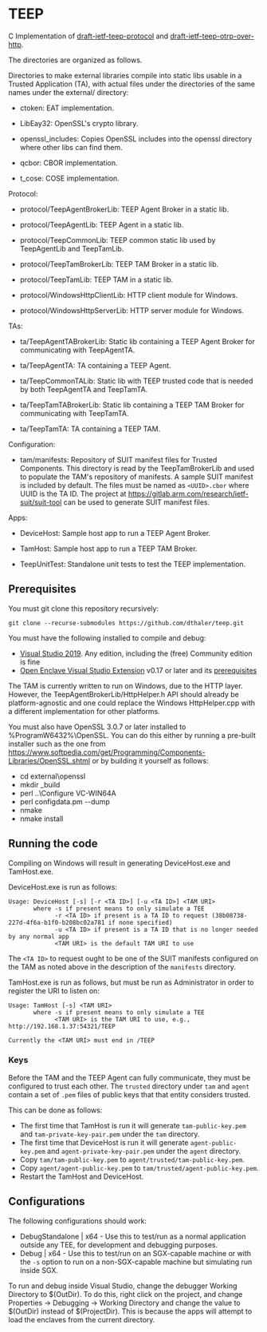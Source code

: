 # TEEP

C Implementation of [draft-ietf-teep-protocol](https://tools.ietf.org/html/draft-ietf-teep-protocol/) and
[draft-ietf-teep-otrp-over-http](https://tools.ietf.org/html/draft-ietf-teep-otrp-over-http).

The directories are organized as follows.

Directories to make external libraries compile into static libs usable in a Trusted Application (TA),
with actual files under the directories of the same names under the external/ directory:

* ctoken: EAT implementation.

* LibEay32: OpenSSL's crypto library.

* openssl_includes: Copies OpenSSL includes into the openssl directory where other libs can find them.

* qcbor: CBOR implementation.

* t\_cose: COSE implementation.

Protocol:

* protocol/TeepAgentBrokerLib: TEEP Agent Broker in a static lib.

* protocol/TeepAgentLib: TEEP Agent in a static lib.

* protocol/TeepCommonLib: TEEP common static lib used by TeepAgentLib and TeepTamLib.

* protocol/TeepTamBrokerLib: TEEP TAM Broker in a static lib.

* protocol/TeepTamLib: TEEP TAM in a static lib.

* protocol/WindowsHttpClientLib: HTTP client module for Windows.

* protocol/WindowsHttpServerLib: HTTP server module for Windows.

TAs:

* ta/TeepAgentTABrokerLib: Static lib containing a TEEP Agent Broker for communicating with TeepAgentTA.

* ta/TeepAgentTA: TA containing a TEEP Agent.

* ta/TeepCommonTALib: Static lib with TEEP trusted code that is needed by both TeepAgentTA and TeepTamTA.

* ta/TeepTamTABrokerLib: Static lib containing a TEEP TAM Broker for communicating with TeepTamTA.

* ta/TeepTamTA: TA containing a TEEP TAM.

Configuration:

* tam/manifests: Repository of SUIT manifest files for Trusted Components. This
  directory is read by the TeepTamBrokerLib and used to populate the TAM's
  repository of manifests.  A sample SUIT manifest is included by default.
  The files must be named as `<UUID>.cbor` where UUID is the TA ID.
  The project at https://gitlab.arm.com/research/ietf-suit/suit-tool
  can be used to generate SUIT manifest files.

Apps:

* DeviceHost: Sample host app to run a TEEP Agent Broker.

* TamHost: Sample host app to run a TEEP TAM Broker.

* TeepUnitTest: Standalone unit tests to test the TEEP implementation.

## Prerequisites

You must git clone this repository recursively:

```
git clone --recurse-submodules https://github.com/dthaler/teep.git
```

You must have the following installed to compile and debug:
* [Visual Studio 2019](https://visualstudio.microsoft.com/). Any edition, including the (free) Community edition is fine
* [Open Enclave Visual Studio Extension](https://marketplace.visualstudio.com/items?itemName=MS-TCPS.OpenEnclaveSDK-VSIX) v0.17 or later
and its [prerequisites](https://github.com/dthaler/openenclave/blob/master/docs/GettingStartedDocs/VisualStudioWindows.md)

The TAM is currently written to run on Windows, due to the HTTP layer.
However, the TeepAgentBrokerLib/HttpHelper.h API should already be
platform-agnostic and one could replace the Windows HttpHelper.cpp with 
a different implementation for other platforms.

You must also have OpenSSL 3.0.7 or later installed to %ProgramW6432%\OpenSSL.
You can do this either by running a pre-built installer such as the one from
https://www.softpedia.com/get/Programming/Components-Libraries/OpenSSL.shtml
or by building it yourself as follows:

* cd external\openssl
* mkdir _build
* perl ..\Configure VC-WIN64A
* perl configdata.pm --dump
* nmake
* nmake install

## Running the code

Compiling on Windows will result in generating DeviceHost.exe and TamHost.exe.

DeviceHost.exe is run as follows:

```
Usage: DeviceHost [-s] [-r <TA ID>] [-u <TA ID>] <TAM URI>
       where -s if present means to only simulate a TEE
             -r <TA ID> if present is a TA ID to request (38b08738-227d-4f6a-b1f0-b208bc02a781 if none specified)
             -u <TA ID> if present is a TA ID that is no longer needed by any normal app
             <TAM URI> is the default TAM URI to use
```

The `<TA ID>` to request ought to be one of the SUIT manifests configured
on the TAM as noted above in the description of the `manifests` directory.

TamHost.exe is run as follows, but must be run as Administrator in order to
register the URI to listen on:

```
Usage: TamHost [-s] <TAM URI>
       where -s if present means to only simulate a TEE
             <TAM URI> is the TAM URI to use, e.g., http://192.168.1.37:54321/TEEP

Currently the <TAM URI> must end in /TEEP
```

### Keys

Before the TAM and the TEEP Agent can fully communicate, they must be configured to trust each other.
The `trusted` directory under `tam` and `agent` contain a set of `.pem` files
of public keys that that entity considers trusted.

This can be done as follows:

* The first time that TamHost is run it will generate `tam-public-key.pem` and `tam-private-key-pair.pem`
  under the `tam` directory.
* The first time that DeviceHost is run it will generate `agent-public-key.pem` and `agent-private-key-pair.pem`
  under the `agent` directory.
* Copy `tam/tam-public-key.pem` to `agent/trusted/tam-public-key.pem`.
* Copy `agent/agent-public-key.pem` to `tam/trusted/agent-public-key.pem`.
* Restart the TamHost and DeviceHost.

## Configurations

The following configurations should work:

* DebugStandalone | x64 - Use this to test/run as a normal application
                outside any TEE, for development and debugging purposes.
* Debug | x64 - Use this to test/run on an SGX-capable machine
                or with the `-s` option to run on a non-SGX-capable machine
                but simulating run inside SGX.

To run and debug inside Visual Studio, change the debugger Working Directory
to $(OutDir).  To do this, right click on the project,
and change Properties -> Debugging -> Working Directory and change the
value to $(OutDir) instead of $(ProjectDir).  This is because the apps
will attempt to load the enclaves from the current directory.
